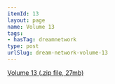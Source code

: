 ```yaml
---
itemId: 13
layout: page
name: Volume 13
tags:
- hasTag: dreamnetwork
type: post
urlSlug: dream-network-volume-13
---
```

<a href="files/Volume_13.zip" download>Volume 13 (.zip file, 27mb)</a>